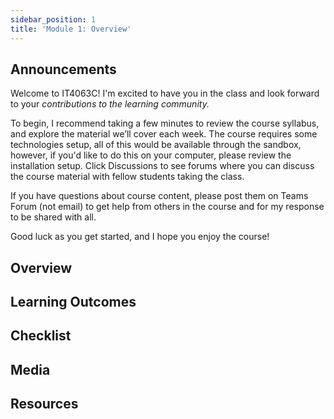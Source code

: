 ```yaml
---
sidebar_position: 1
title: 'Module 1: Overview'
---
```


## Announcements
Welcome to IT4063C! I'm excited to have you in the class and look forward to your _contributions to the learning community._

To begin, I recommend taking a few minutes to review the course syllabus, and explore the material we’ll cover each week. 
The course requires some technologies setup, all of this would be available through the sandbox, however, if you'd like to do this on your computer, please review the installation setup. Click Discussions to see forums where you can discuss the course material with fellow students taking the class.

If you have questions about course content, please post them on Teams Forum (not email) to get help from others in the course and for my response to be shared with all.

Good luck as you get started, and I hope you enjoy the course!
## Overview 

## Learning Outcomes

## Checklist 

## Media

## Resources